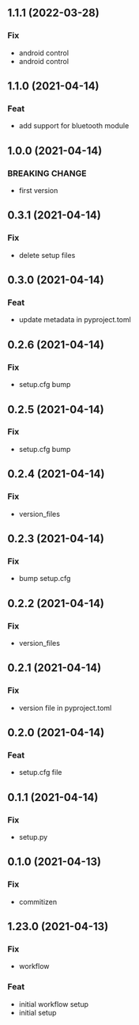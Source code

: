## 1.1.1 (2022-03-28)

### Fix

- android control
- android control

## 1.1.0 (2021-04-14)

### Feat

- add support for bluetooth module

## 1.0.0 (2021-04-14)

### BREAKING CHANGE

- first version

## 0.3.1 (2021-04-14)

### Fix

- delete setup files

## 0.3.0 (2021-04-14)

### Feat

- update metadata in pyproject.toml

## 0.2.6 (2021-04-14)

### Fix

- setup.cfg bump

## 0.2.5 (2021-04-14)

### Fix

- setup.cfg bump

## 0.2.4 (2021-04-14)

### Fix

- version_files

## 0.2.3 (2021-04-14)

### Fix

- bump setup.cfg

## 0.2.2 (2021-04-14)

### Fix

- version_files

## 0.2.1 (2021-04-14)

### Fix

- version file in pyproject.toml

## 0.2.0 (2021-04-14)

### Feat

- setup.cfg file

## 0.1.1 (2021-04-14)

### Fix

- setup.py

## 0.1.0 (2021-04-13)

### Fix

- commitizen

## 1.23.0 (2021-04-13)

### Fix

- workflow

### Feat

- initial workflow setup
- initial setup
